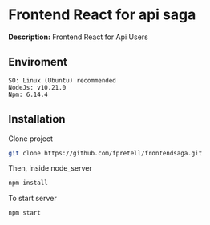 # Frontend React for api saga

**Description:** Frontend React for Api Users

## Enviroment

    SO: Linux (Ubuntu) recommended
    NodeJs: v10.21.0
    Npm: 6.14.4

## Installation

Clone project 
```bash
git clone https://github.com/fpretell/frontendsaga.git
```

Then, inside node_server
```bash
npm install
```

To start server
```bash
npm start
```



